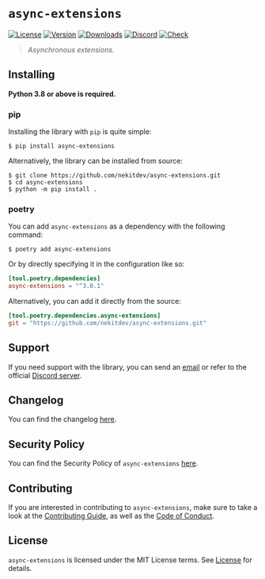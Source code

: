 # `async-extensions`

[![License][License Badge]][License]
[![Version][Version Badge]][Package]
[![Downloads][Downloads Badge]][Package]
[![Discord][Discord Badge]][Discord]
[![Check][Check Badge]][Actions]

> *Asynchronous extensions.*

## Installing

**Python 3.8 or above is required.**

### pip

Installing the library with `pip` is quite simple:

```console
$ pip install async-extensions
```

Alternatively, the library can be installed from source:

```console
$ git clone https://github.com/nekitdev/async-extensions.git
$ cd async-extensions
$ python -m pip install .
```

### poetry

You can add `async-extensions` as a dependency with the following command:

```console
$ poetry add async-extensions
```

Or by directly specifying it in the configuration like so:

```toml
[tool.poetry.dependencies]
async-extensions = "^3.0.1"
```

Alternatively, you can add it directly from the source:

```toml
[tool.poetry.dependencies.async-extensions]
git = "https://github.com/nekitdev/async-extensions.git"
```

## Support

If you need support with the library, you can send an [email][Email]
or refer to the official [Discord server][Discord].

## Changelog

You can find the changelog [here][Changelog].

## Security Policy

You can find the Security Policy of `async-extensions` [here][Security].

## Contributing

If you are interested in contributing to `async-extensions`, make sure to take a look at the
[Contributing Guide][Contributing Guide], as well as the [Code of Conduct][Code of Conduct].

## License

`async-extensions` is licensed under the MIT License terms. See [License][License] for details.

[Email]: mailto:support@nekit.dev

[Discord]: https://nekit.dev/chat

[Actions]: https://github.com/nekitdev/async-extensions/actions

[Changelog]: https://github.com/nekitdev/async-extensions/blob/main/CHANGELOG.md
[Code of Conduct]: https://github.com/nekitdev/async-extensions/blob/main/CODE_OF_CONDUCT.md
[Contributing Guide]: https://github.com/nekitdev/async-extensions/blob/main/CONTRIBUTING.md
[Security]: https://github.com/nekitdev/async-extensions/blob/main/SECURITY.md

[License]: https://github.com/nekitdev/async-extensions/blob/main/LICENSE

[Package]: https://pypi.org/project/async-extensions

[Discord Badge]: https://img.shields.io/badge/chat-discord-5865f2
[License Badge]: https://img.shields.io/pypi/l/async-extensions
[Version Badge]: https://img.shields.io/pypi/v/async-extensions
[Downloads Badge]: https://img.shields.io/pypi/dm/async-extensions
[Check Badge]: https://github.com/nekitdev/async-extensions/workflows/check/badge.svg
